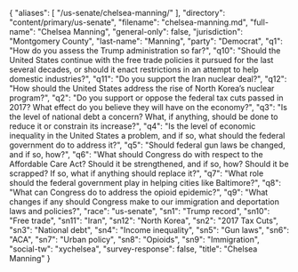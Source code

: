 {
  "aliases": [
    "/us-senate/chelsea-manning/"
  ],
  "directory": "content/primary/us-senate",
  "filename": "chelsea-manning.md",
  "full-name": "Chelsea Manning",
  "general-only": false,
  "jurisdiction": "Montgomery County",
  "last-name": "Manning",
  "party": "Democrat",
  "q1": "How do you assess the Trump administration so far?",
  "q10": "Should the United States continue with the free trade policies it pursued for the last several decades, or should it enact restrictions in an attempt to help domestic industries?",
  "q11": "Do you support the Iran nuclear deal?",
  "q12": "How should the United States address the rise of North Korea’s nuclear program?",
  "q2": "Do you support or oppose the federal tax cuts passed in 2017? What effect do you believe they will have on the economy?",
  "q3": "Is the level of national debt a concern? What, if anything, should be done to reduce it or constrain its increase?",
  "q4": "Is the level of economic inequality in the United States a problem, and if so, what should the federal government do to address it?",
  "q5": "Should federal gun laws be changed, and if so, how?",
  "q6": "What should Congress do with respect to the Affordable Care Act? Should it be strengthened, and if so, how? Should it be scrapped? If so, what if anything should replace it?",
  "q7": "What role should the federal government play in helping cities like Baltimore?",
  "q8": "What can Congress do to address the opioid epidemic?",
  "q9": "What changes if any should Congress make to our immigration and deportation laws and policies?",
  "race": "us-senate",
  "sn1": "Trump record",
  "sn10": "Free trade",
  "sn11": "Iran",
  "sn12": "North Korea",
  "sn2": "2017 Tax Cuts",
  "sn3": "National debt",
  "sn4": "Income inequality",
  "sn5": "Gun laws",
  "sn6": "ACA",
  "sn7": "Urban policy",
  "sn8": "Opioids",
  "sn9": "Immigration",
  "social-tw": "xychelsea",
  "survey-response": false,
  "title": "Chelsea Manning"
}
